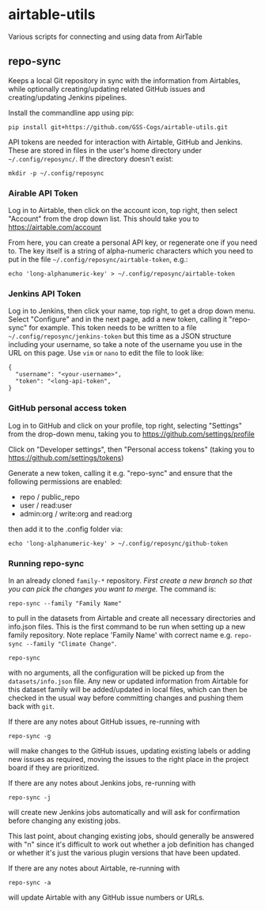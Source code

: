 # airtable-utils
Various scripts for connecting and using data from AirTable

## repo-sync

Keeps a local Git repository in sync with the information from Airtables, while
optionally creating/updating related GitHub issues and creating/updating Jenkins
pipelines.

Install the commandline app using pip:

```
pip install git+https://github.com/GSS-Cogs/airtable-utils.git
```

API tokens are needed for interaction with Airtable, GitHub and Jenkins. These
are stored in files in the user's home directory under `~/.config/reposync/`.
If the directory doesn't exist:
```
mkdir -p ~/.config/reposync
```

### Airable API Token

Log in to Airtable, then click on the account icon, top right, then select "Account"
from the drop down list. This should take you to https://airtable.com/account

From here, you can create a personal API key, or regenerate one if you need to.
The key itself is a string of alpha-numeric characters which you need to put in
the file `~/.config/reposync/airtable-token`, e.g.:
```
echo 'long-alphanumeric-key' > ~/.config/reposync/airtable-token
```

### Jenkins API Token

Log in to Jenkins, then click your name, top right, to get a drop down menu.
Select "Configure" and in the next page, add a new token, calling it "repo-sync"
for example. This token needs to be written to a file `~/.config/reposync/jenkins-token`
but this time as a JSON structure including your username, so take a note
of the username you use in the URL on this page. Use `vim` or `nano` to edit the
file to look like:
```
{
  "username": "<your-username>",
  "token": "<long-api-token",
}
```

### GitHub personal access token

Log in to GitHub and click on your profile, top right, selecting "Settings" from
the drop-down menu, taking you to https://github.com/settings/profile

Click on "Developer settings", then "Personal access tokens" (taking you to
https://github.com/settings/tokens)

Generate a new token, calling it e.g. "repo-sync" and ensure that the following
permissions are enabled:
* repo / public_repo
* user / read:user
* admin:org / write:org and read:org 

then add it to the .config folder via:

```
echo 'long-alphanumeric-key' > ~/.config/reposync/github-token
```

### Running repo-sync

In an already cloned `family-*` repository. *First create a new branch so that you can pick the changes you want to merge.* The command is:

```
repo-sync --family "Family Name"
```
to pull in the datasets from Airtable and create all necessary directories and info.json files. This is the first command to be run when setting up a new family repository. Note replace 'Family Name' with correct name e.g. `repo-sync --family "Climate Change"`.

```
repo-sync
```
with no arguments, all the configuration will be picked up from the
`datasets/info.json` file. Any new or updated information from Airtable
for this dataset family will be added/updated in local files, which can
then be checked in the usual way before committing changes and pushing
them back with `git`.

If there are any notes about GitHub issues, re-running with
```
repo-sync -g
```
will make changes to the GitHub issues, updating existing labels or adding
new issues as required, moving the issues to the right place in the project
board if they are prioritized.

If there are any notes about Jenkins jobs, re-running with
```
repo-sync -j
```
will create new Jenkins jobs automatically and will ask for confirmation
before changing any existing jobs.

This last point, about changing existing jobs, should generally be answered
with "n" since it's difficult to work out whether a job definition has
changed or whether it's just the various plugin versions that have been
updated.

If there are any notes about Airtable, re-running with 
```
repo-sync -a
```
will update Airtable with any GitHub issue numbers or URLs.
